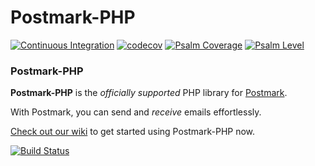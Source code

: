 # Postmark-PHP

[![Continuous Integration](https://github.com/gsteel/postmark-php/actions/workflows/continuous-integration.yml/badge.svg)](https://github.com/gsteel/postmark-php/actions/workflows/continuous-integration.yml)
[![codecov](https://codecov.io/gh/gsteel/postmark-php/branch/main/graph/badge.svg?token=uLlbdRWJwc)](https://codecov.io/gh/gsteel/postmark-php)
[![Psalm Coverage](https://shepherd.dev/github/gsteel/postmark-php/coverage.svg)](https://shepherd.dev/github/gsteel/postmark-php)
[![Psalm Level](https://shepherd.dev/github/gsteel/postmark-php/level.svg)](https://shepherd.dev/github/gsteel/postmark-php)

### Postmark-PHP

**Postmark-PHP** is the _officially supported_ PHP library for [Postmark](http://postmarkapp.com).

With Postmark, you can send and _receive_ emails effortlessly.

[Check out our wiki](https://github.com/ActiveCampaign/postmark-php/wiki/Getting-Started) to get started using Postmark-PHP now.

[![Build Status](https://circleci.com/gh/ActiveCampaign/postmark-php.svg?style=shield)](https://circleci.com/gh/ActiveCampaign/postmark-php)

